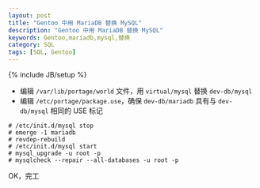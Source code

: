 ```yaml
---
layout: post
title: "Gentoo 中用 MariaDB 替换 MySQL"
description: "Gentoo 中用 MariaDB 替换 MySQL"
keywords: Gentoo,mariadb,mysql,替换
category: SQL
tags: [SQL, Gentoo]
---
```

{% include JB/setup %}

- 编辑 `/var/lib/portage/world` 文件，用 `virtual/mysql` 替换 `dev-db/mysql`
- 编辑 `/etc/portage/package.use`，确保 `dev-db/mariadb` 具有与 `dev-db/mysql` 相同的 USE 标记

<!-- more -->
```
# /etc/init.d/mysql stop
# emerge -1 mariadb
# revdep-rebuild
# /etc/init.d/mysql start
# mysql_upgrade -u root -p
# mysqlcheck --repair --all-databases -u root -p
```

OK，完工
